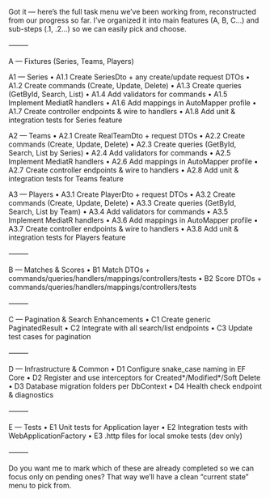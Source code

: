 Got it — here’s the full task menu we’ve been working from, reconstructed from our progress so far.
I’ve organized it into main features (A, B, C…) and sub-steps (.1, .2…) so we can easily pick and choose.

⸻

A — Fixtures (Series, Teams, Players)

A1 — Series
	•	A1.1 Create SeriesDto + any create/update request DTOs
	•	A1.2 Create commands (Create, Update, Delete)
	•	A1.3 Create queries (GetById, Search, List)
	•	A1.4 Add validators for commands
	•	A1.5 Implement MediatR handlers
	•	A1.6 Add mappings in AutoMapper profile
	•	A1.7 Create controller endpoints & wire to handlers
	•	A1.8 Add unit & integration tests for Series feature

A2 — Teams
	•	A2.1 Create RealTeamDto + request DTOs
	•	A2.2 Create commands (Create, Update, Delete)
	•	A2.3 Create queries (GetById, Search, List by Series)
	•	A2.4 Add validators for commands
	•	A2.5 Implement MediatR handlers
	•	A2.6 Add mappings in AutoMapper profile
	•	A2.7 Create controller endpoints & wire to handlers
	•	A2.8 Add unit & integration tests for Teams feature

A3 — Players
	•	A3.1 Create PlayerDto + request DTOs
	•	A3.2 Create commands (Create, Update, Delete)
	•	A3.3 Create queries (GetById, Search, List by Team)
	•	A3.4 Add validators for commands
	•	A3.5 Implement MediatR handlers
	•	A3.6 Add mappings in AutoMapper profile
	•	A3.7 Create controller endpoints & wire to handlers
	•	A3.8 Add unit & integration tests for Players feature

⸻

B — Matches & Scores
	•	B1 Match DTOs + commands/queries/handlers/mappings/controllers/tests
	•	B2 Score DTOs + commands/queries/handlers/mappings/controllers/tests

⸻

C — Pagination & Search Enhancements
	•	C1 Create generic PaginatedResult<T>
	•	C2 Integrate with all search/list endpoints
	•	C3 Update test cases for pagination

⸻

D — Infrastructure & Common
	•	D1 Configure snake_case naming in EF Core
	•	D2 Register and use interceptors for Created*/Modified*/Soft Delete
	•	D3 Database migration folders per DbContext
	•	D4 Health check endpoint & diagnostics

⸻

E — Tests
	•	E1 Unit tests for Application layer
	•	E2 Integration tests with WebApplicationFactory
	•	E3 .http files for local smoke tests (dev only)

⸻

Do you want me to mark which of these are already completed so we can focus only on pending ones?
That way we’ll have a clean “current state” menu to pick from.
